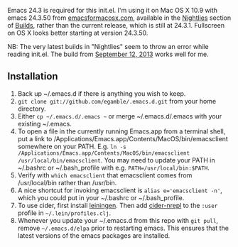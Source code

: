 Emacs 24.3 is required for this init.el. I'm using it on Mac OS X 10.9 with emacs 24.3.50 from [emacsformacosx.com](http://emacsformacosx.com/), available in the [Nightlies](http://emacsformacosx.com/builds#Nightlies) section of [Builds](http://emacsformacosx.com/builds), rather than the current release, which is still at 24.3.1.  Fullscreen on OS X looks better starting at version 24.3.50.

NB: The very latest builds in "Nightlies" seem to throw an error while reading init.el. The build from [September 12, 2013](http://emacsformacosx.com/emacs-builds/Emacs-2013-09-12-114240-universal-10.6.8.dmg) works well for me.

## Installation
1. Back up ~/.emacs.d if there is anything you wish to keep.
2. `git clone git://github.com/egamble/.emacs.d.git` from your home directory.
3. Either `cp ~/.emacs.d/.emacs ~` or merge ~/.emacs.d/.emacs with your existing ~/.emacs.
4. To open a file in the currently running Emacs.app from a terminal shell, put a link to /Applications/Emacs.app/Contents/MacOS/bin/emacsclient somewhere on your PATH. E.g. `ln -s /Applications/Emacs.app/Contents/MacOS/bin/emacsclient /usr/local/bin/emacsclient`. You may need to update your PATH in ~/.bashrc or ~/.bash_profile with e.g. `PATH=/usr/local/bin:$PATH`.
5. Verify with `which emacsclient` that emacsclient comes from /usr/local/bin rather than /usr/bin.
6. A nice shortcut for invoking emacsclient is `alias e='emacsclient -n'`, which you could put in your ~/.bashrc or ~/.bash_profile.
7. To use cider, first install [leiningen](https://github.com/technomancy/leiningen). Then add [cider-nrepl](https://github.com/clojure-emacs/cider-nrepl) to the `:user` profile in `~/.lein/profiles.clj`.
9. Whenever you update your ~/.emacs.d from this repo with `git pull`, remove `~/.emacs.d/elpa` prior to restarting emacs. This ensures that the latest versions of the emacs packages are installed.
